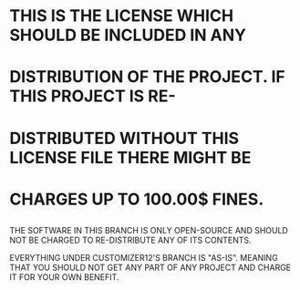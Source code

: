 ##
# THIS IS THE LICENSE WHICH SHOULD BE INCLUDED IN ANY
# DISTRIBUTION OF THE PROJECT. IF THIS PROJECT IS RE-
# DISTRIBUTED WITHOUT THIS LICENSE FILE THERE MIGHT BE
# CHARGES UP TO 100.00$ FINES.
##

THE SOFTWARE IN THIS BRANCH IS ONLY OPEN-SOURCE AND SHOULD
NOT BE CHARGED TO RE-DISTRIBUTE ANY OF ITS CONTENTS.

EVERYTHING UNDER CUSTOMIZER12'S BRANCH IS "AS-IS".
MEANING THAT YOU SHOULD NOT GET ANY PART OF ANY PROJECT
AND CHARGE IT FOR YOUR OWN BENEFIT.
